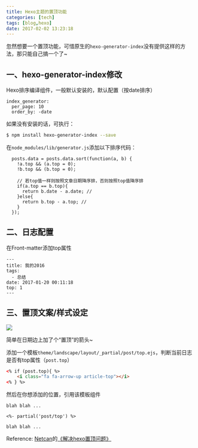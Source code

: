 ```yaml
---
title: Hexo主题的置顶功能
categories: [tech]
tags: [blog,hexo]
date: 2017-02-02 13:23:18
---
```


忽然想要一个置顶功能，可惜原生的`hexo-generator-index`没有提供这样的方法，那只能自己搞一个了~

<!-- more -->

## 一、hexo-generator-index修改

Hexo排序编译组件，一般默认安装的，默认配置（按date排序）

```
index_generator:
  per_page: 10
  order_by: -date
```

如果没有安装的话，可执行：

```bash
$ npm install hexo-generator-index --save
```

在`node_modules/lib/generator.js`添加以下排序代码：

```
  posts.data = posts.data.sort(function(a, b) {
    !a.top && (a.top = 0);
    !b.top && (b.top = 0);

    // 若top值一样则按照文章日期降序排，否则按照top值降序排
    if(a.top == b.top){
      return b.date - a.date; // 
    }else{
      return b.top - a.top; // 
    }
  });
```

## 二、日志配置

在Front-matter添加top属性

```
---
title: 我的2016
tags:
  - 总结
date: 2017-01-20 00:11:18
top: 1
---
```

## 三、置顶文案/样式设定

![](https://cdn.sinacloud.net/woodysblog/articles/top.png)

简单在日期边上加了个“置顶”的箭头~

添加一个模板`theme/landscape/layout/_partial/post/top.ejs`，判断当前日志是否有top属性（`post.top`）

```html
<% if (post.top){ %>
    <i class="fa fa-arrow-up article-top"></i>
<% } %> 
```

然后在你想添加的位置，引用该模板组件

```
blah blah ...

<%- partial('post/top') %>

blah blah ...
```

Reference: 
[Netcan](http://www.netcan666.com)的[《解决hexo置顶问题》](http://www.netcan666.com/2015/11/22/解决Hexo置顶问题/)
